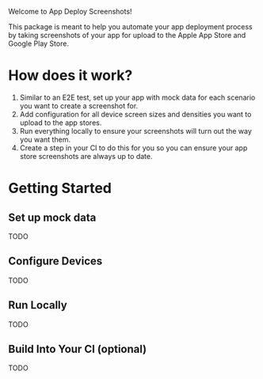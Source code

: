 Welcome to App Deploy Screenshots!

This package is meant to help you automate your app deployment process by taking screenshots of your app for upload to the Apple App Store and Google Play Store.

# How does it work?

1. Similar to an E2E test, set up your app with mock data for each scenario you want to create a screenshot for.
2. Add configuration for all device screen sizes and densities you want to upload to the app stores.
3. Run everything locally to ensure your screenshots will turn out the way you want them.
4. Create a step in your CI to do this for you so you can ensure your app store screenshots are always up to date.

# Getting Started

## Set up mock data

TODO

## Configure Devices

TODO

## Run Locally

TODO

## Build Into Your CI (optional)

TODO